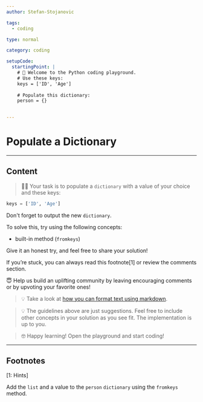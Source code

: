 ```yaml
---
author: Stefan-Stojanovic

tags:
  - coding

type: normal

category: coding

setupCode:
  startingPoint: |
    # 👋 Welcome to the Python coding playground. 
    # Use these keys:
    keys = ['ID', 'Age']
    
    # Populate this dictionary:
    person = {}
    

---
```


# Populate a Dictionary

---

## Content

> 👩‍💻 Your task is to populate a `dictionary` with a value of your choice and these keys:

```python
keys = ['ID', 'Age']
```

Don't forget to output the new `dictionary`.

To solve this, try using the following concepts:
- built-in method (`fromkeys`)

Give it an honest try, and feel free to share your solution!

If you’re stuck, you can always read this footnote[1] or review the comments section.

😇 Help us build an uplifting community by leaving encouraging comments or by upvoting your favorite ones!

> 💡 Take a look at [how you can format text using markdown](https://www.enki.com/glossary/general/markdown-formatting).

> 💡 The guidelines above are just suggestions. Feel free to include other concepts in your solution as you see fit. The implementation is up to you.

> 🤓 Happy learning! Open the playground and start coding!

---

## Footnotes

[1: Hints]

Add the `list` and a value to the `person` `dictionary` using the `fromkeys` method. 
